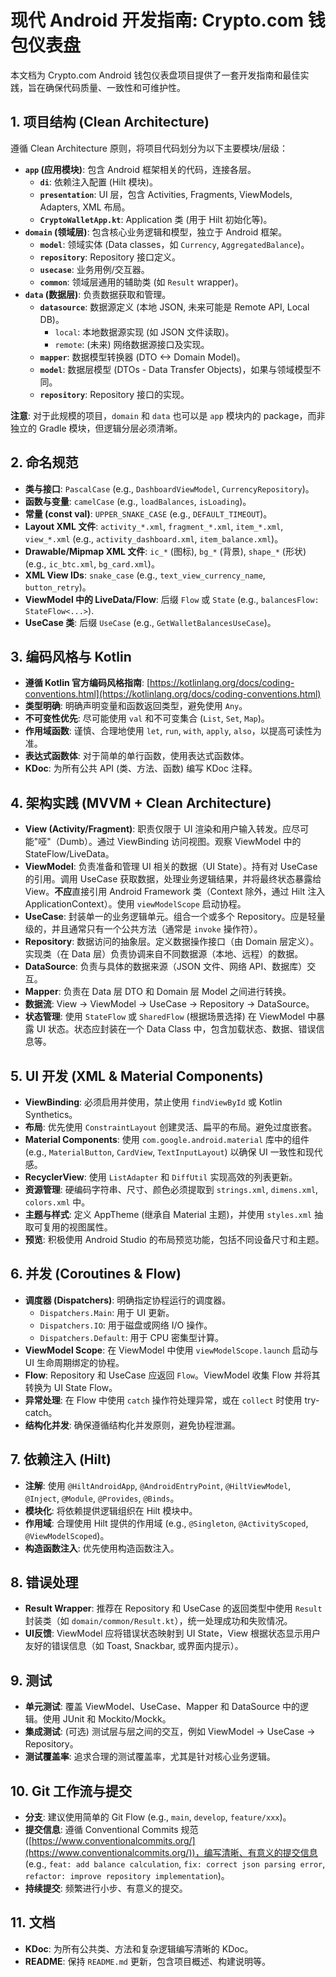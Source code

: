 # 现代 Android 开发指南: Crypto.com 钱包仪表盘

本文档为 Crypto.com Android 钱包仪表盘项目提供了一套开发指南和最佳实践，旨在确保代码质量、一致性和可维护性。

## 1. 项目结构 (Clean Architecture)

遵循 Clean Architecture 原则，将项目代码划分为以下主要模块/层级：

*   **`app` (应用模块)**: 包含 Android 框架相关的代码，连接各层。
    *   **`di`**: 依赖注入配置 (Hilt 模块)。
    *   **`presentation`**: UI 层，包含 Activities, Fragments, ViewModels, Adapters, XML 布局。
    *   **`CryptoWalletApp.kt`**: Application 类 (用于 Hilt 初始化等)。
*   **`domain` (领域层)**: 包含核心业务逻辑和模型，独立于 Android 框架。
    *   **`model`**: 领域实体 (Data classes，如 `Currency`, `AggregatedBalance`)。
    *   **`repository`**: Repository 接口定义。
    *   **`usecase`**: 业务用例/交互器。
    *   **`common`**: 领域层通用的辅助类 (如 `Result` wrapper)。
*   **`data` (数据层)**: 负责数据获取和管理。
    *   **`datasource`**: 数据源定义 (本地 JSON, 未来可能是 Remote API, Local DB)。
        *   `local`: 本地数据源实现 (如 JSON 文件读取)。
        *   `remote`: (未来) 网络数据源接口及实现。
    *   **`mapper`**: 数据模型转换器 (DTO <-> Domain Model)。
    *   **`model`**: 数据层模型 (DTOs - Data Transfer Objects)，如果与领域模型不同。
    *   **`repository`**: Repository 接口的实现。

**注意**: 对于此规模的项目，`domain` 和 `data` 也可以是 `app` 模块内的 package，而非独立的 Gradle 模块，但逻辑分层必须清晰。

## 2. 命名规范

*   **类与接口**: `PascalCase` (e.g., `DashboardViewModel`, `CurrencyRepository`)。
*   **函数与变量**: `camelCase` (e.g., `loadBalances`, `isLoading`)。
*   **常量 (const val)**: `UPPER_SNAKE_CASE` (e.g., `DEFAULT_TIMEOUT`)。
*   **Layout XML 文件**: `activity_*.xml`, `fragment_*.xml`, `item_*.xml`, `view_*.xml` (e.g., `activity_dashboard.xml`, `item_balance.xml`)。
*   **Drawable/Mipmap XML 文件**: `ic_*` (图标), `bg_*` (背景), `shape_*` (形状) (e.g., `ic_btc.xml`, `bg_card.xml`)。
*   **XML View IDs**: `snake_case` (e.g., `text_view_currency_name`, `button_retry`)。
*   **ViewModel 中的 LiveData/Flow**: 后缀 `Flow` 或 `State` (e.g., `balancesFlow: StateFlow<...>`).
*   **UseCase 类**: 后缀 `UseCase` (e.g., `GetWalletBalancesUseCase`)。

## 3. 编码风格与 Kotlin

*   **遵循 Kotlin 官方编码风格指南**: [https://kotlinlang.org/docs/coding-conventions.html](https://kotlinlang.org/docs/coding-conventions.html)
*   **类型明确**: 明确声明变量和函数返回类型，避免使用 `Any`。
*   **不可变性优先**: 尽可能使用 `val` 和不可变集合 (`List`, `Set`, `Map`)。
*   **作用域函数**: 谨慎、合理地使用 `let`, `run`, `with`, `apply`, `also`，以提高可读性为准。
*   **表达式函数体**: 对于简单的单行函数，使用表达式函数体。
*   **KDoc**: 为所有公共 API (类、方法、函数) 编写 KDoc 注释。

## 4. 架构实践 (MVVM + Clean Architecture)

*   **View (Activity/Fragment)**: 职责仅限于 UI 渲染和用户输入转发。应尽可能"哑"（Dumb）。通过 ViewBinding 访问视图。观察 ViewModel 中的 StateFlow/LiveData。
*   **ViewModel**: 负责准备和管理 UI 相关的数据（UI State）。持有对 UseCase 的引用。调用 UseCase 获取数据，处理业务逻辑结果，并将最终状态暴露给 View。**不应**直接引用 Android Framework 类（Context 除外，通过 Hilt 注入 ApplicationContext）。使用 `viewModelScope` 启动协程。
*   **UseCase**: 封装单一的业务逻辑单元。组合一个或多个 Repository。应是轻量级的，并且通常只有一个公共方法（通常是 `invoke` 操作符）。
*   **Repository**: 数据访问的抽象层。定义数据操作接口（由 Domain 层定义）。实现类（在 Data 层）负责协调来自不同数据源（本地、远程）的数据。
*   **DataSource**: 负责与具体的数据来源（JSON 文件、网络 API、数据库）交互。
*   **Mapper**: 负责在 Data 层 DTO 和 Domain 层 Model 之间进行转换。
*   **数据流**: View -> ViewModel -> UseCase -> Repository -> DataSource。
*   **状态管理**: 使用 `StateFlow` 或 `SharedFlow` (根据场景选择) 在 ViewModel 中暴露 UI 状态。状态应封装在一个 Data Class 中，包含加载状态、数据、错误信息等。

## 5. UI 开发 (XML & Material Components)

*   **ViewBinding**: 必须启用并使用，禁止使用 `findViewById` 或 Kotlin Synthetics。
*   **布局**: 优先使用 `ConstraintLayout` 创建灵活、扁平的布局。避免过度嵌套。
*   **Material Components**: 使用 `com.google.android.material` 库中的组件 (e.g., `MaterialButton`, `CardView`, `TextInputLayout`) 以确保 UI 一致性和现代感。
*   **RecyclerView**: 使用 `ListAdapter` 和 `DiffUtil` 实现高效的列表更新。
*   **资源管理**: 硬编码字符串、尺寸、颜色必须提取到 `strings.xml`, `dimens.xml`, `colors.xml` 中。
*   **主题与样式**: 定义 AppTheme (继承自 Material 主题)，并使用 `styles.xml` 抽取可复用的视图属性。
*   **预览**: 积极使用 Android Studio 的布局预览功能，包括不同设备尺寸和主题。

## 6. 并发 (Coroutines & Flow)

*   **调度器 (Dispatchers)**: 明确指定协程运行的调度器。
    *   `Dispatchers.Main`: 用于 UI 更新。
    *   `Dispatchers.IO`: 用于磁盘或网络 I/O 操作。
    *   `Dispatchers.Default`: 用于 CPU 密集型计算。
*   **ViewModel Scope**: 在 ViewModel 中使用 `viewModelScope.launch` 启动与 UI 生命周期绑定的协程。
*   **Flow**: Repository 和 UseCase 应返回 `Flow`。ViewModel 收集 Flow 并将其转换为 UI State Flow。
*   **异常处理**: 在 Flow 中使用 `catch` 操作符处理异常，或在 `collect` 时使用 try-catch。
*   **结构化并发**: 确保遵循结构化并发原则，避免协程泄漏。

## 7. 依赖注入 (Hilt)

*   **注解**: 使用 `@HiltAndroidApp`, `@AndroidEntryPoint`, `@HiltViewModel`, `@Inject`, `@Module`, `@Provides`, `@Binds`。
*   **模块化**: 将依赖提供逻辑组织在 Hilt 模块中。
*   **作用域**: 合理使用 Hilt 提供的作用域 (e.g., `@Singleton`, `@ActivityScoped`, `@ViewModelScoped`)。
*   **构造函数注入**: 优先使用构造函数注入。

## 8. 错误处理

*   **Result Wrapper**: 推荐在 Repository 和 UseCase 的返回类型中使用 `Result` 封装类（如 `domain/common/Result.kt`），统一处理成功和失败情况。
*   **UI反馈**: ViewModel 应将错误状态映射到 UI State，View 根据状态显示用户友好的错误信息（如 Toast, Snackbar, 或界面内提示）。

## 9. 测试

*   **单元测试**: 覆盖 ViewModel、UseCase、Mapper 和 DataSource 中的逻辑。使用 JUnit 和 Mockito/Mockk。
*   **集成测试**: (可选) 测试层与层之间的交互，例如 ViewModel -> UseCase -> Repository。
*   **测试覆盖率**: 追求合理的测试覆盖率，尤其是针对核心业务逻辑。

## 10. Git 工作流与提交

*   **分支**: 建议使用简单的 Git Flow (e.g., `main`, `develop`, `feature/xxx`)。
*   **提交信息**: 遵循 Conventional Commits 规范 ([https://www.conventionalcommits.org/](https://www.conventionalcommits.org/))，编写清晰、有意义的提交信息 (e.g., `feat: add balance calculation`, `fix: correct json parsing error`, `refactor: improve repository implementation`)。
*   **持续提交**: 频繁进行小步、有意义的提交。

## 11. 文档

*   **KDoc**: 为所有公共类、方法和复杂逻辑编写清晰的 KDoc。
*   **README**: 保持 `README.md` 更新，包含项目概述、构建说明等。
 